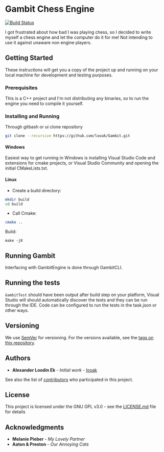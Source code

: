 # Gambit Chess Engine

[![Build Status](https://travis-ci.org/looak/Gambit.svg?branch=master)](https://travis-ci.org/looak/Gambit)

I got frustrated about how bad I was playing chess, so I decided to write myself a chess engine and let the computer do it for me! Not intending to use it against unaware non engine players.

## Getting Started

These instructions will get you a copy of the project up and running on your local machine for development and testing purposes. 

### Prerequisites

This is a C++ project and I'm not distributing any binaries, so to run the engine you need to compile it yourself. 

### Installing and Running
Through gitbash or ui clone repository

```bash
git clone --recursive https://github.com/looak/Gambit.git
```

#### Windows
Easiest way to get running in Windows is installing Visual Studio Code and extensions for cmake projects, or Visual Studio Community and opening the initial CMakeLists.txt.

#### Linux

* Create a build directory:
```bash
mkdir build
cd build
```
* Call Cmake:
```bash
cmake ..
```
Build:
```
make -j8
```

## Running Gambit

Interfacing with GambitEngine is done through GambitCLI.

## Running the tests

`GambitTest` should have been output after build step on your platform, Visual Studio will should automatically discover the tests and they can be run through the IDE. Code can be configured to run the tests in the task.json or other ways.


## Versioning

We use [SemVer](http://semver.org/) for versioning. For the versions available, see the [tags on this repository](https://github.com/your/project/tags). 

## Authors

* **Alexander Loodin Ek** - *Initial work* - [looak](https://github.com/looak)

See also the list of [contributors](https://github.com/your/project/contributors) who participated in this project.

## License

This project is licensed under the GNU GPL v3.0 - see the [LICENSE.md](LICENSE.md) file for details

## Acknowledgments

* **Melanie Pieber** - *My Lovely Partner*
* **Aaton & Preston** - *Our Annoying Cats*